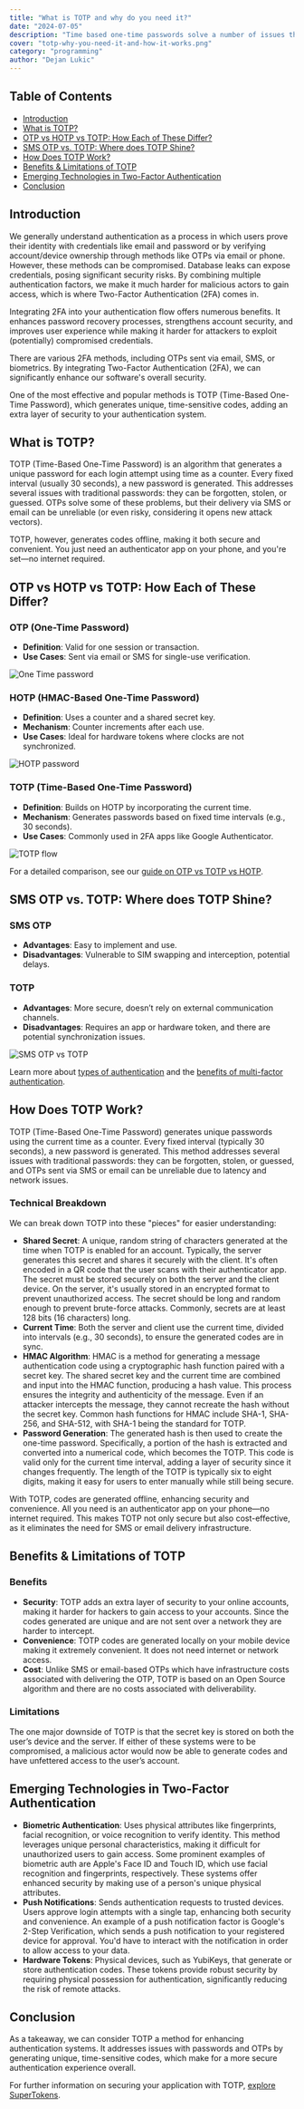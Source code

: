 ```yaml
---
title: "What is TOTP and why do you need it?"
date: "2024-07-05"
description: "Time based one-time passwords solve a number of issues that plague traditional authentication methods. In this blog we break down TOTP and why it's so useful."
cover: "totp-why-you-need-it-and-how-it-works.png"
category: "programming"
author: "Dejan Lukic"
---
```


## Table of Contents

- [Introduction](#introduction)
- [What is TOTP?](#what-is-totp)
- [OTP vs HOTP vs TOTP: How Each of These Differ?](#otp-vs-hotp-vs-totp-how-each-of-these-differ)
- [SMS OTP vs. TOTP: Where does TOTP Shine?](#sms-otp-vs-totp-where-does-totp-shine)
- [How Does TOTP Work?](#how-does-totp-work)
- [Benefits & Limitations of TOTP](#benefits--limitations-of-totp)
- [Emerging Technologies in Two-Factor Authentication](#emerging-technologies-in-two-factor-authentication)
- [Conclusion](#conclusion)

## Introduction

We generally understand authentication as a process in which users prove their identity with credentials like email and password or by verifying account/device ownership through methods like OTPs via email or phone. However, these methods can be compromised. Database leaks can expose credentials, posing significant security risks. By combining multiple authentication factors, we make it much harder for malicious actors to gain access, which is where Two-Factor Authentication (2FA) comes in.

Integrating 2FA into your authentication flow offers numerous benefits. It enhances password recovery processes, strengthens account security, and improves user experience while making it harder for attackers to exploit (potentially) compromised credentials.

There are various 2FA methods, including OTPs sent via email, SMS, or biometrics. By integrating Two-Factor Authentication (2FA), we can significantly enhance our software's overall security.

One of the most effective and popular methods is TOTP (Time-Based One-Time Password), which generates unique, time-sensitive codes, adding an extra layer of security to your authentication system.

## What is TOTP?

TOTP (Time-Based One-Time Password) is an algorithm that generates a unique password for each login attempt using time as a counter. Every fixed interval (usually 30 seconds), a new password is generated. This addresses several issues with traditional passwords: they can be forgotten, stolen, or guessed. OTPs solve some of these problems, but their delivery via SMS or email can be unreliable (or even risky, considering it opens new attack vectors).

TOTP, however, generates codes offline, making it both secure and convenient. You just need an authenticator app on your phone, and you're set—no internet required.

## OTP vs HOTP vs TOTP: How Each of These Differ?

### OTP (One-Time Password)

- **Definition**: Valid for one session or transaction.
- **Use Cases**: Sent via email or SMS for single-use verification.

![One Time password](./otp-flow.png)

### HOTP (HMAC-Based One-Time Password)

- **Definition**: Uses a counter and a shared secret key.
- **Mechanism**: Counter increments after each use.
- **Use Cases**: Ideal for hardware tokens where clocks are not synchronized.

![HOTP password](./hotp-flow.png)

### TOTP (Time-Based One-Time Password)

- **Definition**: Builds on HOTP by incorporating the current time.
- **Mechanism**: Generates passwords based on fixed time intervals (e.g., 30 seconds).
- **Use Cases**: Commonly used in 2FA apps like Google Authenticator.

![TOTP flow](./totp-flow.png)

For a detailed comparison, see our [guide on OTP vs TOTP vs HOTP](https://supertokens.com/blog/otp-vs-totp-vs-hotp/).

## SMS OTP vs. TOTP: Where does TOTP Shine?

### SMS OTP
- **Advantages**: Easy to implement and use.
- **Disadvantages**: Vulnerable to SIM swapping and interception, potential delays.

### TOTP
- **Advantages**: More secure, doesn’t rely on external communication channels.
- **Disadvantages**: Requires an app or hardware token, and there are potential synchronization issues.

![SMS OTP vs TOTP](./sms-otp-vs-totp.png)

Learn more about [types of authentication](https://supertokens.com/blog/types-of-authentication/) and the [benefits of multi-factor authentication](https://supertokens.com/blog/benefits-of-multi-factor-authentication/).

## How Does TOTP Work?

TOTP (Time-Based One-Time Password) generates unique passwords using the current time as a counter. Every fixed interval (typically 30 seconds), a new password is generated. This method addresses several issues with traditional passwords: they can be forgotten, stolen, or guessed, and OTPs sent via SMS or email can be unreliable due to latency and network issues.

### Technical Breakdown

We can break down TOTP into these "pieces" for easier understanding:

- **Shared Secret**: A unique, random string of characters generated at the time when TOTP is enabled for an account. Typically, the server generates this secret and shares it securely with the client. It's often encoded in a QR code that the user scans with their authenticator app. The secret must be stored securely on both the server and the client device. On the server, it's usually stored in an encrypted format to prevent unauthorized access. The secret should be long and random enough to prevent brute-force attacks. Commonly, secrets are at least 128 bits (16 characters) long.
- **Current Time**: Both the server and client use the current time, divided into intervals (e.g., 30 seconds), to ensure the generated codes are in sync.
- **HMAC Algorithm**: HMAC is a method for generating a message authentication code using a cryptographic hash function paired with a secret key. The shared secret key and the current time are combined and input into the HMAC function, producing a hash value. This process ensures the integrity and authenticity of the message. Even if an attacker intercepts the message, they cannot recreate the hash without the secret key. Common hash functions for HMAC include SHA-1, SHA-256, and SHA-512, with SHA-1 being the standard for TOTP.
- **Password Generation**: The generated hash is then used to create the one-time password. Specifically, a portion of the hash is extracted and converted into a numerical code, which becomes the TOTP. This code is valid only for the current time interval, adding a layer of security since it changes frequently. The length of the TOTP is typically six to eight digits, making it easy for users to enter manually while still being secure.

With TOTP, codes are generated offline, enhancing security and convenience. All you need is an authenticator app on your phone—no internet required. This makes TOTP not only secure but also cost-effective, as it eliminates the need for SMS or email delivery infrastructure.

## Benefits & Limitations of TOTP

### Benefits

- **Security**: TOTP adds an extra layer of security to your online accounts, making it harder for hackers to gain access to your accounts. Since the codes generated are unique and are not sent over a network they are harder to intercept.
- **Convenience**: TOTP codes are generated locally on your mobile device making it extremely convenient. It does not need internet or network access.
- **Cost**: Unlike SMS or email-based OTPs which have infrastructure costs associated with delivering the OTP, TOTP is based on an Open Source algorithm and there are no costs associated with deliverability.

### Limitations

The one major downside of TOTP is that the secret key is stored on both the user’s device and the server. If either of these systems were to be compromised, a malicious actor would now be able to generate codes and have unfettered access to the user’s account.

## Emerging Technologies in Two-Factor Authentication

- **Biometric Authentication**: Uses physical attributes like fingerprints, facial recognition, or voice recognition to verify identity. This method leverages unique personal characteristics, making it difficult for unauthorized users to gain access. Some prominent examples of biometric auth are Apple's Face ID and Touch ID, which use facial recognition and fingerprints, respectively. These systems offer enhanced security by making use of a person's unique physical attributes.
- **Push Notifications**: Sends authentication requests to trusted devices. Users approve login attempts with a single tap, enhancing both security and convenience. An example of a push notification factor is Google's 2-Step Verification, which sends a push notification to your registered device for approval. You'd have to interact with the notification in order to allow access to your data.
- **Hardware Tokens**: Physical devices, such as YubiKeys, that generate or store authentication codes. These tokens provide robust security by requiring physical possession for authentication, significantly reducing the risk of remote attacks.

## Conclusion

As a takeaway, we can consider TOTP a method for enhancing authentication systems. It addresses issues with passwords and OTPs by generating unique, time-sensitive codes, which make for a more secure authentication experience overall.

For further information on securing your application with TOTP, [explore SuperTokens](https://supertokens.com/product).
